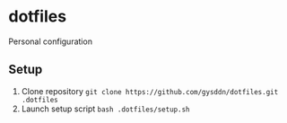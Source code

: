 # dotfiles

Personal configuration

## Setup

1. Clone repository `git clone https://github.com/gysddn/dotfiles.git .dotfiles`
2. Launch setup script `bash .dotfiles/setup.sh`

